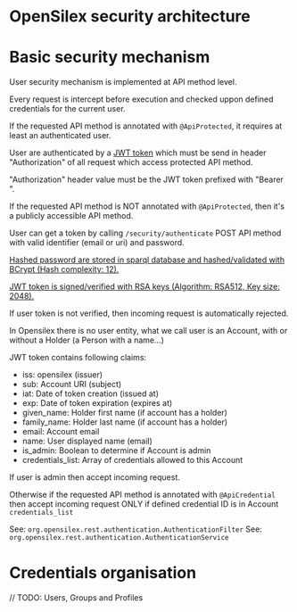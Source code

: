 OpenSilex security architecture
================================

# Basic security mechanism

User security mechanism is implemented at API method level.

Every request is intercept before execution and checked uppon defined credentials for the current user.

If the requested API method is annotated with `@ApiProtected`, it requires at least an authenticated user.

User are authenticated by a [JWT token](https://jwt.io/) which must be send in header "Authorization" of all request which access protected API method.

"Authorization" header value must be the JWT token prefixed with "Bearer ".

If the requested API method is NOT annotated with `@ApiProtected`, then it's a publicly accessible API method.

User can get a token by calling `/security/authenticate` POST API method with valid identifier (email or uri) and password.

[Hashed password are stored in sparql database and hashed/validated with BCrypt (Hash complexity: 12).](https://github.com/patrickfav/bcrypt)

[JWT token is signed/verified with RSA keys (Algorithm: RSA512, Key size: 2048).](https://github.com/auth0/java-jwt)

If user token is not verified, then incoming request is automatically rejected.

In Opensilex there is no user entity, what we call user is an Account, with or without a Holder (a Person with a name...)

JWT token contains following claims:
- iss: opensilex (issuer)
- sub: Account URI (subject)
- iat: Date of token creation (issued at)
- exp: Date of token expiration (expires at)
- given_name: Holder first name (if account has a holder)
- family_name: Holder last name (if account has a holder)
- email: Account email
- name: User displayed name (email)
- is_admin: Boolean to determine if Account is admin
- credentials_list: Array of credentials allowed to this Account

If user is admin then accept incoming request.

Otherwise if the requested API method is annotated with `@ApiCredential` then accept incoming request ONLY if defined credential ID is in Account `credentials_list`

See: `org.opensilex.rest.authentication.AuthenticationFilter`
See: `org.opensilex.rest.authentication.AuthenticationService`

# Credentials organisation

// TODO: Users, Groups and Profiles

